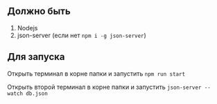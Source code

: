 ## Должно быть

1. Nodejs
2. json-server (если нет `npm i -g json-server`)

## Для запуска

Открыть терминал в корне папки и запустить `npm run start`

Открыть второй терминал в корне папки и запустить `json-server --watch db.json`



